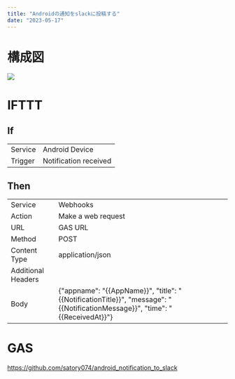 ```yaml
---
title: "Androidの通知をslackに投稿する"
date: "2023-05-17"
---
```


# 構成図

![](./mermaid/out/Android_notification_post_to_slack.png)

# IFTTT

## If

|         |                       |
| ------- | --------------------- |
| Service | Android Device        |
| Trigger | Notification received |

## Then

|                    |                                                                                                                              |
| ------------------ | ---------------------------------------------------------------------------------------------------------------------------- |
| Service            | Webhooks                                                                                                                     |
| Action             | Make a web request                                                                                                           |
| URL                | GAS URL                                                                                                                      |
| Method             | POST                                                                                                                         |
| Content Type       | application/json                                                                                                             |
| Additional Headers |                                                                                                                              |
| Body               | {"appname": "{{AppName}}", "title": "{{NotificationTitle}}", "message": "{{NotificationMessage}}", "time": "{{ReceivedAt}}"} |

# GAS

https://github.com/satory074/android_notification_to_slack
